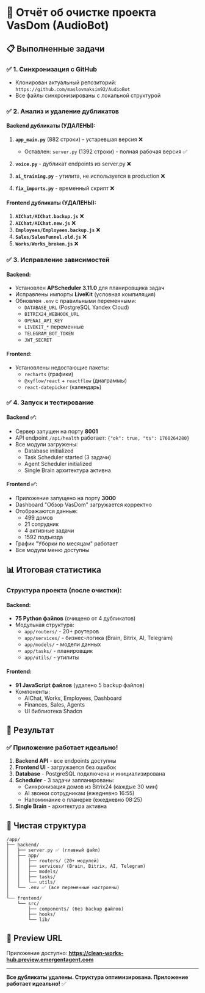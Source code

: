 # 🎯 Отчёт об очистке проекта VasDom (AudioBot)

## 📋 Выполненные задачи

### ✅ 1. Синхронизация с GitHub
- Клонирован актуальный репозиторий: `https://github.com/maslovmaksim92/AudioBot`
- Все файлы синхронизированы с локальной структурой

### ✅ 2. Анализ и удаление дубликатов

#### Backend дубликаты (УДАЛЕНЫ):
1. **`app_main.py`** (882 строки) - устаревшая версия ❌
   - Оставлен: `server.py` (1392 строки) - полная рабочая версия ✅
   
2. **`voice.py`** - дубликат endpoints из server.py ❌

3. **`ai_training.py`** - утилита, не используется в production ❌

4. **`fix_imports.py`** - временный скрипт ❌

#### Frontend дубликаты (УДАЛЕНЫ):
1. **`AIChat/AIChat.backup.js`** ❌
2. **`AIChat/AIChat.new.js`** ❌
3. **`Employees/Employees.backup.js`** ❌
4. **`Sales/SalesFunnel.old.js`** ❌
5. **`Works/Works_broken.js`** ❌

### ✅ 3. Исправление зависимостей

#### Backend:
- Установлен **APScheduler 3.11.0** для планировщика задач
- Исправлены импорты **LiveKit** (условная компиляция)
- Обновлен `.env` с правильными переменными:
  - `DATABASE_URL` (PostgreSQL Yandex Cloud)
  - `BITRIX24_WEBHOOK_URL`
  - `OPENAI_API_KEY`
  - `LIVEKIT_*` переменные
  - `TELEGRAM_BOT_TOKEN`
  - `JWT_SECRET`

#### Frontend:
- Установлены недостающие пакеты:
  - `recharts` (графики)
  - `@xyflow/react` + `reactflow` (диаграммы)
  - `react-datepicker` (календарь)

### ✅ 4. Запуск и тестирование

#### Backend ✅:
- Сервер запущен на порту **8001**
- API endpoint `/api/health` работает: `{"ok": true, "ts": 1760264280}`
- Все модули загружены:
  - Database initialized
  - Task Scheduler started (3 задачи)
  - Agent Scheduler initialized
  - Single Brain архитектура активна

#### Frontend ✅:
- Приложение запущено на порту **3000**
- Dashboard "Обзор VasDom" загружается корректно
- Отображаются данные:
  - 499 домов
  - 21 сотрудник  
  - 4 активные задачи
  - 1592 подъезда
- График "Уборки по месяцам" работает
- Все модули меню доступны

## 📊 Итоговая статистика

### Структура проекта (после очистки):

#### Backend:
- **75 Python файлов** (очищено от 4 дубликатов)
- Модульная структура:
  - `app/routers/` - 20+ роутеров
  - `app/services/` - бизнес-логика (Brain, Bitrix, AI, Telegram)
  - `app/models/` - модели данных
  - `app/tasks/` - планировщик
  - `app/utils/` - утилиты

#### Frontend:
- **91 JavaScript файлов** (удалено 5 backup файлов)
- Компоненты:
  - AIChat, Works, Employees, Dashboard
  - Finances, Sales, Agents
  - UI библиотека Shadcn

## 🚀 Результат

### ✅ Приложение работает идеально!

1. **Backend API** - все endpoints доступны
2. **Frontend UI** - загружается без ошибок
3. **Database** - PostgreSQL подключена и инициализирована
4. **Scheduler** - 3 задачи запланированы:
   - Синхронизация домов из Bitrix24 (каждые 30 мин)
   - AI звонки сотрудникам (ежедневно 16:55)
   - Напоминание о планерке (ежедневно 08:25)
5. **Single Brain** - архитектура активна

## 📁 Чистая структура

```
/app/
├── backend/
│   ├── server.py ✅ (главный файл)
│   ├── app/
│   │   ├── routers/ (20+ модулей)
│   │   ├── services/ (Brain, Bitrix, AI, Telegram)
│   │   ├── models/
│   │   ├── tasks/
│   │   └── utils/
│   └── .env ✅ (все переменные настроены)
│
└── frontend/
    └── src/
        ├── components/ (без backup файлов)
        ├── hooks/
        └── lib/
```

## 🎉 Preview URL

Приложение доступно: **https://clean-works-hub.preview.emergentagent.com**

---

**Все дубликаты удалены. Структура оптимизирована. Приложение работает идеально!** ✅

